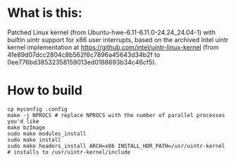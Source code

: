 # What is this:

Patched Linux kernel (from Ubuntu-hwe-6.11-6.11.0-24.24_24.04-1) with builtin
uintr support for x86 user interrupts, based on the archived Intel uintr kernel
implementation at https://github.com/intel/uintr-linux-kernel (from
4fe89d07dcc2804c8b562f6c7896a45643d34b2f to
0ee776bd38532358159013ed0188693b34c46cf5).

# How to build

    cp myconfig .config
    make -j NPROCS # replace NPROCS with the number of parallel processes you'd like
    make bzImage
    sudo make modules_install
    sudo make install
    sudo make headers_install ARCH=x86 INSTALL_HDR_PATH=/usr/uintr-kernel # installs to /usr/uintr-kernel/include
